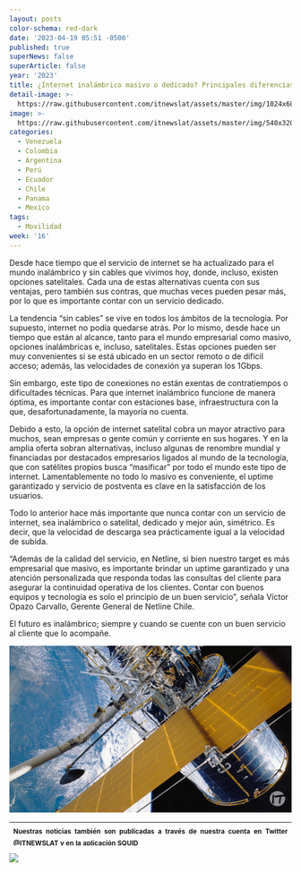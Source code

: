 ```yaml
---
layout: posts
color-schema: red-dark
date: '2023-04-19 05:51 -0500'
published: true
superNews: false
superArticle: false
year: '2023'
title: ¿Internet inalámbrico masivo o dedicado? Principales diferencias
detail-image: >-
  https://raw.githubusercontent.com/itnewslat/assets/master/img/1024x680/internet-inalambrico-g.jpg
image: >-
  https://raw.githubusercontent.com/itnewslat/assets/master/img/540x320/internet-inalambrico-p.jpg
categories:
  - Venezuela
  - Colombia
  - Argentina
  - Perú
  - Ecuador
  - Chile
  - Panama
  - Mexico
tags:
  - Movilidad
week: '16'
---
```

Desde hace tiempo que el servicio de internet se ha actualizado para el mundo inalámbrico y sin cables que vivimos hoy, donde, incluso, existen opciones satelitales. Cada una de estas alternativas cuenta con sus ventajas, pero también sus contras, que muchas veces pueden pesar más, por lo que es importante contar con un servicio dedicado.
 
La tendencia “sin cables” se vive en todos los ámbitos de la tecnología. Por supuesto, internet no podía quedarse atrás. Por lo mismo, desde hace un tiempo que están al alcance, tanto para el mundo empresarial como masivo, opciones inalámbricas e, incluso, satelitales. Estas opciones pueden ser muy convenientes si se está ubicado en un sector remoto o de difícil acceso; además, las velocidades de conexión ya superan los 1Gbps.
 
Sin embargo, este tipo de conexiones no están exentas de contratiempos o dificultades técnicas. Para que internet inalámbrico funcione de manera óptima, es importante contar con estaciones base, infraestructura con la que, desafortunadamente, la mayoría no cuenta.
 
Debido a esto, la opción de internet satelital cobra un mayor atractivo para muchos, sean empresas o gente común y corriente en sus hogares. Y en la amplia oferta sobran alternativas, incluso algunas de renombre mundial y financiadas por destacados empresarios ligados al mundo de la tecnología, que con satélites propios busca “masificar” por todo el mundo este tipo de internet. Lamentablemente no todo lo masivo es conveniente, el uptime garantizado y servicio de postventa es clave en la satisfacción de los usuarios.
 
Todo lo anterior hace más importante que nunca contar con un servicio de internet, sea inalámbrico o satelital, dedicado y mejor aún, simétrico. Es decir, que la velocidad de descarga sea prácticamente igual a la velocidad de subida.
 
“Además de la calidad del servicio, en Netline, si bien nuestro target es más empresarial que masivo, es importante brindar un uptime garantizado y una atención personalizada que responda todas las consultas del cliente para asegurar la continuidad operativa de los clientes. Contar con buenos equipos y tecnología es solo el principio de un buen servicio”, señala Víctor Opazo Carvallo, Gerente General de Netline Chile.
 
El futuro es inalámbrico; siempre y cuando se cuente con un buen servicio al cliente que lo acompañe.

![](https://raw.githubusercontent.com/itnewslat/assets/master/img/540x320/internet-inalambrico-p.jpg)

<table style="height: 42px;" width="569">
<tbody>
<tr>
<td style="text-align: justify;"><sub><strong>Nuestras noticias también son publicadas a través de nuestra cuenta en Twitter <a href="https://twitter.com/itnewslat?lang=es">@ITNEWSLAT</a> y en la aplicación <a href="https://squidapp.co/en/">SQUID</a></strong></sub></td>
</tr>
</tbody>
</table>
<img src="https://tracker.metricool.com/c3po.jpg?hash=56f88a41e39ab42c063cc51676587a04"/>